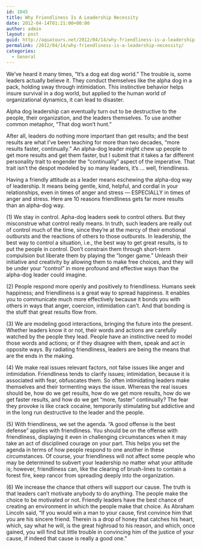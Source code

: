 ```yaml
---
id: 1045
title: Why Friendliness Is A Leadership Necessity
date: 2012-04-14T01:21:00+00:00
author: admin
layout: post
guid: http://aquatours.net/2012/04/14/why-friendliness-is-a-leadership-necessity/
permalink: /2012/04/14/why-friendliness-is-a-leadership-necessity/
categories:
  - General
---
```

We&#8217;ve heard it many times, &#8220;It&#8217;s a dog eat dog world.&#8221; The trouble is, some leaders actually believe it. They conduct themselves like the alpha dog in a pack, holding sway through intimidation. This instinctive behavior helps insure survival in a dog world, but applied to the human world of organizational dynamics, it can lead to disaster.

Alpha dog leadership can eventually turn out to be destructive to the people, their organization, and the leaders themselves. To use another common metaphor, &#8220;That dog won&#8217;t hunt.&#8221;

After all, leaders do nothing more important than get results; and the best results are what I&#8217;ve been teaching for more than two decades, &#8220;more results faster, continually.&#8221; An alpha-dog leader might chew up people to get more results and get them faster, but I submit that it takes a far different personality trait to engender the &#8220;continually&#8221; aspect of the imperative. That trait isn&#8217;t the despot modeled by so many leaders, it&#8217;s &#8230; well, friendliness.

Having a friendly attitude as a leader means eschewing the alpha-dog way of leadership. It means being gentle, kind, helpful, and cordial in your relationships, even in times of anger and stress &#8212; ESPECIALLY in times of anger and stress. Here are 10 reasons friendliness gets far more results than an alpha-dog way.

(1) We stay in control. Apha-dog leaders seek to control others. But they misconstrue what control really means. In truth, such leaders are really out of control much of the time, since they&#8217;re at the mercy of their emotional outbursts and the reactions of others to those outbursts. In leadership, the best way to control a situation, i.e., the best way to get great results, is to put the people in control. Don&#8217;t constrain them through short-term compulsion but liberate them by playing the &#8220;longer game.&#8221; Unleash their initiative and creativity by allowing them to make free choices, and they will be under your &#8220;control&#8221; in more profound and effective ways than the alpha-dog leader could imagine.

(2) People respond more openly and positively to friendliness. Humans seek happiness; and friendliness is a great way to spread happiness. It enables you to communicate much more effectively because it bonds you with others in ways that anger, coercion, intimidation can&#8217;t. And that bonding is the stuff that great results flow from.

(3) We are modeling good interactions, bringing the future into the present. Whether leaders know it or not, their words and actions are carefully watched by the people they lead. People have an instinctive need to model those words and actions; or if they disagree with them, speak and act in opposite ways. By radiating friendliness, leaders are being the means that are the ends in the making.

(4) We make real issues relevant factors, not false issues like anger and intimidation. Friendliness tends to clarify issues; intimidation, because it is associated with fear, obfuscates them. So often intimidating leaders make themselves and their tormenting ways the issue. Whereas the real issues should be, how do we get results, how do we get more results, how do we get faster results, and how do we get &#8220;more, faster&#8221; continually? The fear they provoke is like crack cocaine, temporarily stimulating but addictive and in the long run destructive to the leader and the people.

(5) With friendliness, we set the agenda. &#8220;A good offense is the best defense&#8221; applies with friendliness. You should be on the offense with friendliness, displaying it even in challenging circumstances when it may take an act of disciplined courage on your part. This helps you set the agenda in terms of how people respond to one another in these circumstances. Of course, your friendliness will not affect some people who may be determined to subvert your leadership no matter what your attitude is; however, friendliness can, like the clearing of brush-lines to contain a forest fire, keep rancor from spreading deeply into the organization.

(6) We increase the chance that others will support our cause. The truth is that leaders can&#8217;t motivate anybody to do anything. The people make the choice to be motivated or not. Friendly leaders have the best chance of creating an environment in which the people make that choice. As Abraham Lincoln said, &#8220;If you would win a man to your cause, first convince him that you are his sincere friend. Therein is a drop of honey that catches his heart, which, say what he will, is the great highroad to his reason, and which, once gained, you will find but little trouble in convincing him of the justice of your cause, if indeed that cause is really a good one.&#8221;
